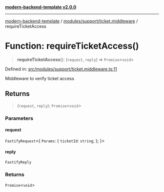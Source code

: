 [**modern-backend-template v2.0.0**](../../../../README.md)

***

[modern-backend-template](../../../../modules.md) / [modules/support/ticket.middleware](../README.md) / requireTicketAccess

# Function: requireTicketAccess()

> **requireTicketAccess**(): (`request`, `reply`) => `Promise`\<`void`\>

Defined in: [src/modules/support/ticket.middleware.ts:11](https://github.com/maemreyo/saas-4cus-nodejs/blob/1a77de11cd6eaefe66c31c7f5de281673fc25ce5/src/modules/support/ticket.middleware.ts#L11)

Middleware to verify ticket access

## Returns

> (`request`, `reply`): `Promise`\<`void`\>

### Parameters

#### request

`FastifyRequest`\<\{ `Params`: \{ `ticketId`: `string`; \}; \}\>

#### reply

`FastifyReply`

### Returns

`Promise`\<`void`\>

